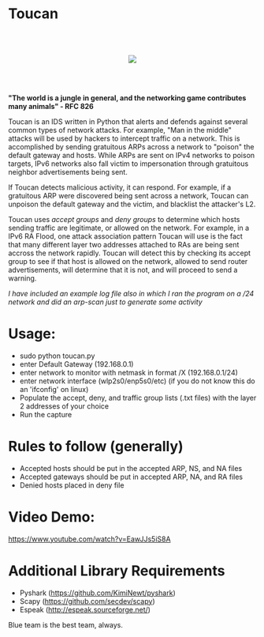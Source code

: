 #                                                           Toucan
<br/>
<br/>
<p align="center">
  <img src="https://github.com/collinsullivanhub/Toucan-IDS/blob/master/toucanpic.png">
</p>

<br/>
<br/>

**"The world is a jungle in general, and the networking game contributes many animals" - RFC 826**
 
Toucan is an IDS written in Python that alerts and defends against several common types of network attacks. For example, "Man in the middle" attacks will be used by hackers to intercept traffic on a network. This is accomplished by sending gratuitous ARPs across a network to "poison" the default gateway and hosts. While ARPs are sent on IPv4 networks to poison targets, IPv6 networks also fall victim to impersonation through gratuitous neighbor advertisements being sent.

If Toucan detects malicious activity, it can respond. For example, if a gratuitous ARP were discovered being sent across a network, Toucan can unpoison the default gateway and the victim, and blacklist the attacker's L2.

Toucan uses *accept groups* and *deny groups* to determine which hosts sending traffic are legitimate, or allowed on the network. For example, in a IPv6 RA Flood, one attack association pattern Toucan will use is the fact that many different layer two addresses attached to RAs are being sent accross the network rapidly. Toucan will detect this by checking its accept group to see if that host is allowed on the network, allowed to send router advertisements, will determine that it is not, and will proceed to send a warning.

*I have included an example log file also in which I ran the program on a /24 network and did an arp-scan just to generate some activity*


# Usage:
- sudo python toucan.py 
- enter Default Gateway (192.168.0.1)
- enter network to monitor with netmask in format /X (192.168.0.1/24)
- enter network interface (wlp2s0/enp5s0/etc) (if you do not know this do an 'ifconfig' on linux)
- Populate the accept, deny, and traffic group lists (.txt files) with the layer 2 addresses of your choice
- Run the capture


# Rules to follow (generally)
- Accepted hosts should be put in the accepted ARP, NS, and NA files
- Accepted gateways should be put in accepted ARP, NA, and RA files
- Denied hosts placed in deny file

# Video Demo:
https://www.youtube.com/watch?v=EawJJs5iS8A

# Additional Library Requirements

- Pyshark (https://github.com/KimiNewt/pyshark)
- Scapy (https://github.com/secdev/scapy)
- Espeak (http://espeak.sourceforge.net/)

Blue team is the best team, always.
